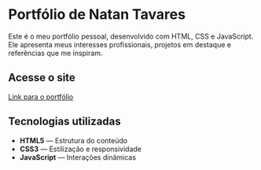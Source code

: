# Portfólio de Natan Tavares

Este é o meu portfólio pessoal, desenvolvido com HTML, CSS e JavaScript. Ele apresenta meus interesses profissionais, projetos em destaque e referências que me inspiram.

## Acesse o site

[Link para o portfólio](https://natan-tavares.github.io/Portifolio/)


## Tecnologias utilizadas

- **HTML5** — Estrutura do conteúdo
- **CSS3** — Estilização e responsividade
- **JavaScript** — Interações dinâmicas
